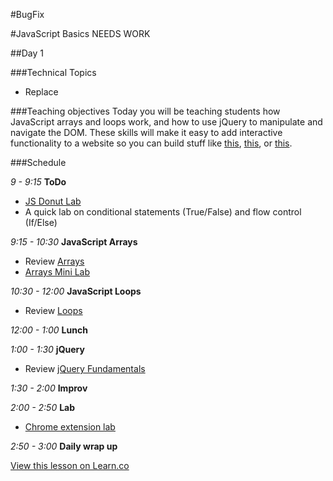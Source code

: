 #BugFix

#JavaScript Basics NEEDS WORK

##Day 1 

###Technical Topics
+ Replace

###Teaching objectives
Today you will be teaching students how JavaScript arrays and loops work, and how to use jQuery to manipulate and navigate the DOM. These skills will make it easy to add interactive functionality to a website so you can build stuff like [this](http://www.castadivainteriors.com/en/), [this](http://i.ngen.io/), or [this](http://www.yourbrainonpoker.com/).

###Schedule

*9 - 9:15* **ToDo**
+ [JS Donut Lab](https://learn.co/admin/lessons/5249)
+ A quick lab on conditional statements (True/False) and flow control (If/Else)

*9:15 - 10:30* **JavaScript Arrays**
+ Review [Arrays](https://learn.co/admin/lessons/5190)
+ [Arrays Mini Lab](https://learn.co/admin/lessons/5206)

*10:30 - 12:00* **JavaScript Loops**
+ Review [Loops](https://learn.co/admin/lessons/5190)

*12:00 - 1:00* **Lunch**

*1:00 - 1:30* **jQuery**
+ Review [jQuery Fundamentals](https://learn.co/admin/lessons/5190)

*1:30 - 2:00* **Improv**

*2:00 - 2:50* **Lab**
+ [Chrome extension lab](https://learn.co/admin/lessons/5235)

*2:50 - 3:00* **Daily wrap up**

<a href='https://learn.co/lessons/hs-advanced-web-design-day1-masterplan-js-basics' data-visibility='hidden'>View this lesson on Learn.co</a>
